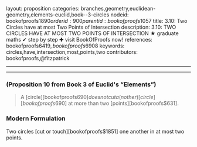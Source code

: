 layout: proposition
categories: branches,geometry,euclidean-geometry,elements-euclid,book--3-circles
nodeid: bookofproofs$1890
orderid: 900
parentid: bookofproofs$1057
title: 3.10: Two Circles have at most Two Points of Intersection
description: 3.10: TWO CIRCLES HAVE AT MOST TWO POINTS OF INTERSECTION &#9733; graduate maths &#10004; step by step &#10010; visit BookOfProofs now!
references: bookofproofs$6419,bookofproofs$6908
keywords: circles,have,intersection,most,points,two
contributors: bookofproofs,@fitzpatrick

---


---

### (Proposition 10 from Book 3 of Euclid's “Elements”)

> A [circle][bookofproofs$690] does not cut a(nother) [circle][bookofproofs$690] at more than two [points][bookofproofs$631].
### Modern Formulation

Two circles [cut or touch][bookofproofs$1851] one another in at most two points.
